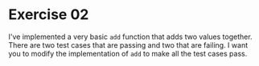 # Exercise 02

I've implemented a very basic `add` function that adds two values together. There are two test cases that are passing and two that are failing. I want you to modify the implementation of `add` to make all the test cases pass.
